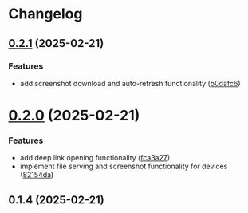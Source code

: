 # Changelog

## [0.2.1](https://github.com/saleehk/adb-web/compare/v0.2.0...v0.2.1) (2025-02-21)


### Features

* add screenshot download and auto-refresh functionality ([b0dafc6](https://github.com/saleehk/adb-web/commit/b0dafc684bf8800b0083c27fb59cd9ea196f22df))

# [0.2.0](https://github.com/saleehk/adb-web/compare/v0.1.4...v0.2.0) (2025-02-21)


### Features

* add deep link opening functionality ([fca3a27](https://github.com/saleehk/adb-web/commit/fca3a2785ecd699c76ff0fcd9ccfd962483117e4))
* implement file serving and screenshot functionality for devices ([82154da](https://github.com/saleehk/adb-web/commit/82154daa8c6d158021b5e80e63316b8b72e8236c))

## 0.1.4 (2025-02-21)
